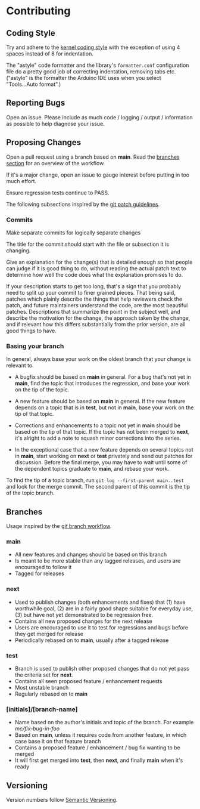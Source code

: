 # Contributing

## Coding Style

Try and adhere to the [kernel coding style](https://www.kernel.org/doc/html/latest/process/coding-style.html) with the exception of using 4 spaces instead of 8 for indentation.

The "astyle" code formatter and the library's ```formatter.conf``` configuration file do a pretty good job of correcting indentation, removing tabs etc.  ("astyle" is the formatter the Arduino IDE uses when you select "Tools...Auto format".)

## Reporting Bugs

Open an issue. Please include as much code / logging / output / information as
possible to help diagnose your issue.

## Proposing Changes

Open a pull request using a branch based on **main**. Read the [branches
section](#branches) for an overview of the workflow.

If it's a major change, open an issue to gauge interest before putting in too
much effort.

Ensure regression tests continue to PASS.

The following subsections inspired by the [git patch guidelines](https://github.com/git/git/blob/master/Documentation/SubmittingPatches).

### Commits

Make separate commits for logically separate changes

The title for the commit should start with the file or subsection it is
changing.

Give an explanation for the change(s) that is detailed enough so that people
can judge if it is good thing to do, without reading the actual patch text to
determine how well the code does what the explanation promises to do.

If your description starts to get too long, that's a sign that you probably
need to split up your commit to finer grained pieces.  That being said, patches
which plainly describe the things that help reviewers check the patch, and
future maintainers understand the code, are the most beautiful patches.
Descriptions that summarize the point in the subject well, and describe the
motivation for the change, the approach taken by the change, and if relevant
how this differs substantially from the prior version, are all good things to
have.

### Basing your branch

In general, always base your work on the oldest branch that your change is
relevant to.

- A bugfix should be based on **main** in general. For a bug that's not yet
  in **main**, find the topic that introduces the regression, and base your
  work on the tip of the topic.

- A new feature should be based on **main** in general. If the new feature
  depends on a topic that is in **test**, but not in **main**, base your
  work on the tip of that topic.

* Corrections and enhancements to a topic not yet in **main** should be based
  on the tip of that topic. If the topic has not been merged to **next**, it's
  alright to add a note to squash minor corrections into the series.

* In the exceptional case that a new feature depends on several topics not in
  **main**, start working on **next** or **test** privately and send out
  patches for discussion. Before the final merge, you may have to wait until
  some of the dependent topics graduate to **main**, and rebase your work.

To find the tip of a topic branch, run `git log --first-parent main..test`
and look for the merge commit. The second parent of this commit is the tip of
the topic branch.

## Branches

Usage inspired by the [git branch workflow](https://github.com/git/git/blob/master/Documentation/howto/maintain-git.txt).

### main

- All new features and changes should be based on this branch
- Is meant to be more stable than any tagged releases, and users are encouraged
  to follow it
- Tagged for releases

### next

- Used to publish changes (both enhancements and fixes) that (1) have
  worthwhile goal, (2) are in a fairly good shape suitable for everyday use,
  (3) but have not yet demonstrated to be regression free.
- Contains all new proposed changes for the next release
- Users are encouraged to use it to test for regressions and bugs before they
  get merged for release
- Periodically rebased on to **main**, usually after a tagged release

### test

- Branch is used to publish other proposed changes that do not yet pass the
  criteria set for **next**.
- Contains all seen proposed feature / enhancement requests
- Most unstable branch
- Regularly rebased on to **main**

### [initials]/[branch-name]

- Name based on the author's initials and topic of the branch. For example
  *mc/fix-bug-in-foo*
- Based on **main**, unless it requires code from another feature, in which
  case base it on that feature branch
- Contains a proposed feature / enhancement / bug fix wanting to be merged
- It will first get merged into **test**, then **next**, and finally **main**
  when it's ready

## Versioning

Version numbers follow [Semantic Versioning](https://semver.org/).
